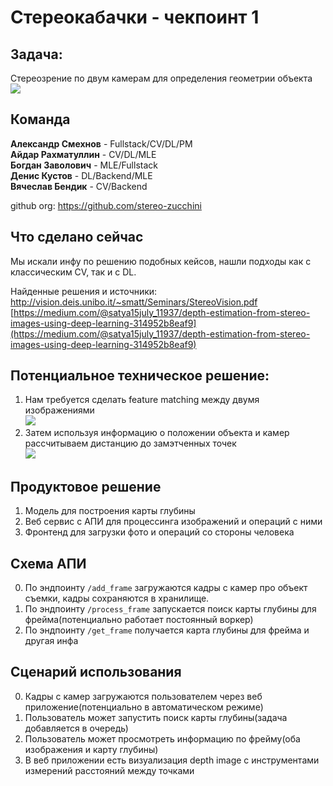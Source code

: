 # Стереокабачки - чекпоинт 1
## Задача: 
Стереозрение по двум камерам для определения геометрии объекта  
![](https://i.ibb.co/NLJhgL9/Pasted-image-20240905193324.png)

## Команда

**Александр Смехнов** - Fullstack/CV/DL/PM  
**Айдар Рахматуллин** - CV/DL/MLE  
**Богдан Заволович** - MLE/Fullstack  
**Денис Кустов** - DL/Backend/MLE  
**Вячеслав Бендик** - CV/Backend  

github org: https://github.com/stereo-zucchini

## Что сделано сейчас
Мы искали инфу по решению подобных кейсов, нашли подходы как с классическим CV, так и с DL.

Найденные решения и источники:
http://vision.deis.unibo.it/~smatt/Seminars/StereoVision.pdf
[https://medium.com/@satya15july_11937/depth-estimation-from-stereo-images-using-deep-learning-314952b8eaf9](https://medium.com/@satya15july_11937/depth-estimation-from-stereo-images-using-deep-learning-314952b8eaf9)

## Потенциальное техническое решение:

1. Нам требуется сделать feature matching между двумя изображениями  
![](https://i.ibb.co/0VXyBDs/Pasted-image-20240905193848.png)
2. Затем используя информацию о положении объекта и камер рассчитываем дистанцию до замэтченных точек  
![](https://i.ibb.co/PwXZ1Df/Pasted-image-20240905193437.png)

## Продуктовое решение
1. Модель для построения карты глубины
2. Веб сервис с АПИ для процессинга изображений и операций с ними
3. Фронтенд для загрузки фото и операций со стороны человека

## Схема АПИ

0. По эндпоинту `/add_frame` загружаются кадры с камер про объект съемки, кадры сохраняются в хранилище.
1. По эндпоинту `/process_frame` запускается поиск карты глубины для фрейма(потенциально работает постоянный воркер)
2. По эндпоинту `/get_frame` получается карта глубины для фрейма и другая инфа

## Сценарий использования
0. Кадры с камер загружаются пользователем через веб приложение(потенциально в автоматическом режиме)
1. Пользователь может запустить поиск карты глубины(задача добавляется в очередь)
2. Пользователь может просмотреть информацию по фрейму(оба изображения и карту глубины)
3. В веб приложении есть визуализация depth image с инструментами измерений расстояний между точками 
